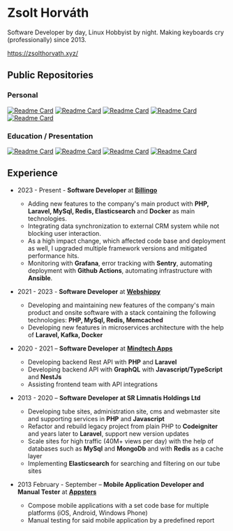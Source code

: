 # Zsolt Horváth

<!--
**hrvthzslt/hrvthzslt** is a ✨ _special_ ✨ repository because its `README.md` (this file) appears on your GitHub profile.

Here are some ideas to get you started:

- 🔭 I’m currently working on ...
- 🌱 I’m currently learning ...
- 👯 I’m looking to collaborate on ...
- 🤔 I’m looking for help with ...
- 💬 Ask me about ...
- 📫 How to reach me: ...
- 😄 Pronouns: ...
- ⚡ Fun fact: ...
-->

Software Developer by day, Linux Hobbyist by night. Making keyboards cry (professionally) since 2013.

https://zsolthorvath.xyz/

## Public Repositories

### Personal

[![Readme Card](https://github-readme-stats.vercel.app/api/pin/?username=hrvthzslt&repo=dotfiles&theme=transparent)](https://github.com/hrvthzslt/dotfiles)
[![Readme Card](https://github-readme-stats.vercel.app/api/pin/?username=hrvthzslt&repo=desktop&theme=transparent)](https://github.com/hrvthzslt/desktop)
[![Readme Card](https://github-readme-stats.vercel.app/api/pin/?username=hrvthzslt&repo=personal-site&theme=transparent)](https://github.com/hrvthzslt/personal-site)
[![Readme Card](https://github-readme-stats.vercel.app/api/pin/?username=hrvthzslt&repo=my-dos&theme=transparent)](https://github.com/hrvthzslt/my-dos)
[![Readme Card](https://github-readme-stats.vercel.app/api/pin/?username=hrvthzslt&repo=qmk-layouts&theme=transparent)](https://github.com/hrvthzslt/qmk-layouts)

### Education / Presentation

[![Readme Card](https://github-readme-stats.vercel.app/api/pin/?username=hrvthzslt&repo=ansible-introduction&theme=transparent)](https://github.com/hrvthzslt/ansible-introduction)
[![Readme Card](https://github-readme-stats.vercel.app/api/pin/?username=hrvthzslt&repo=flask-structure&theme=transparent)](https://github.com/hrvthzslt/flask-structure)
[![Readme Card](https://github-readme-stats.vercel.app/api/pin/?username=hrvthzslt&repo=markdown-server-flask&theme=transparent)](https://github.com/hrvthzslt/markdown-server-flask)
[![Readme Card](https://github-readme-stats.vercel.app/api/pin/?username=hrvthzslt&repo=palindrome&theme=transparent)](https://github.com/hrvthzslt/palindrome)

## Experience

- 2023 - Present - **Software Developer** at [**Billingo**](https://www.billingo.hu/)

  - Adding new features to the company's main product with **PHP, Laravel, MySql, Redis, Elasticsearch** and **Docker** as main technologies.
  - Integrating data synchronization to external CRM system while not blocking user interaction.
  - As a high impact change, which affected code base and deployment as well, I upgraded multiple framework versions and mitigated performance hits.
  - Monitoring with **Grafana**, error tracking with **Sentry**, automating deployment with **Github Actions**, automating infrastructure with **Ansible**.

- 2021 - 2023 - **Software Developer** at [**Webshippy**](https://webshippy.com/)

  - Developing and maintaining new features of the company's main product and onsite software with a stack containing
    the following technologies: **PHP, MySql, Redis, Memcached**
  - Developing new features in microservices architecture with the help of **Laravel, Kafka, Docker**

- 2020 - 2021 – **Software Developer** at [**Mindtech Apps**](https://mindtechapps.com/)

  - Developing backend Rest API with **PHP** and **Laravel**
  - Developing backend API with **GraphQL** with **Javascript/TypeScript** and **NestJs**
  - Assisting frontend team with API integrations

- 2013 - 2020 – **Software Developer at SR Limnatis Holdings Ltd**

  - Developing tube sites, administration site, cms and webmaster site and supporting services in **PHP**
    and **Javascript**
  - Refactor and rebuild legacy project from plain PHP to **Codeigniter** and years later to **Laravel**, support new
    version updates
  - Scale sites for high traffic (40M+ views per day) with the help of databases such as **MySql**
    and **MongoDb** and with **Redis** as a cache layer
  - Implementing **Elasticsearch** for searching and filtering on our tube sites

- 2013 February - September – **Mobile Application Developer and Manual Tester** at [**Appsters**](https://appsters.me/)
  - Compose mobile applications with a set code base for multiple platforms (iOS, Android, Windows Phone)
  - Manual testing for said mobile application by a predefined report

